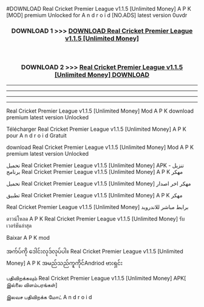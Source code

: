 #DOWNLOAD Real Cricket Premier League v1.1.5  [Unlimited Money] A P K [MOD] premium Unlocked for A n d r o i d [NO.ADS] latest version 0uvdr



<div align="center">

<h3>DOWNLOAD 1 >>> <a href="https://teeasianyam.web.app?sq=Real Cricket Premier League v1.1.5  [Unlimited Money]">DOWNLOAD Real Cricket Premier League v1.1.5  [Unlimited Money] </a></h3><br>

<h3>DOWNLOAD 2 >>> <a href="https://teeasianyam.web.app?sq=Real Cricket Premier League v1.1.5  [Unlimited Money] ">Real Cricket Premier League v1.1.5  [Unlimited Money]  DOWNLOAD </a></h3>

</div>


----------------------------------------------------------

----------------------------------------------------------

----------------------------------------------------------

----------------------------------------------------------


Real Cricket Premier League v1.1.5  [Unlimited Money]  Mod A P K download premium latest version Unlocked

Télécharger Real Cricket Premier League v1.1.5  [Unlimited Money]  A P K pour A n d r o i d Gratuit

download Real Cricket Premier League v1.1.5  [Unlimited Money]  Mod A P K premium latest version Unlocked

تحميل Real Cricket Premier League v1.1.5  [Unlimited Money]  APK - تنزيل برنامج Real Cricket Premier League v1.1.5  [Unlimited Money]  A P K مهكر

تحميل Real Cricket Premier League v1.1.5  [Unlimited Money]  مهكر اخر اصدار

تطبيق Real Cricket Premier League v1.1.5  [Unlimited Money]  A P K مهكر

Real Cricket Premier League v1.1.5  [Unlimited Money]  برابط مباشر للاندرويد

ดาวน์โหลด A P K Real Cricket Premier League v1.1.5  [Unlimited Money]  รับเวอร์ชันล่าสุด

Baixar A P K mod

အက်ပ်ကို ဒေါင်းလုဒ်လုပ်ပါ။ Real Cricket Premier League v1.1.5  [Unlimited Money]  A P K အမည်သည်ကူကိုင်Andriod ဗားရှင်း

பதிவிறக்கவும் Real Cricket Premier League v1.1.5  [Unlimited Money]  APK[ இல்லை விளம்பரங்கள்] 
 
இலவச பதிவிறக்க மோட் A n d r o i d



